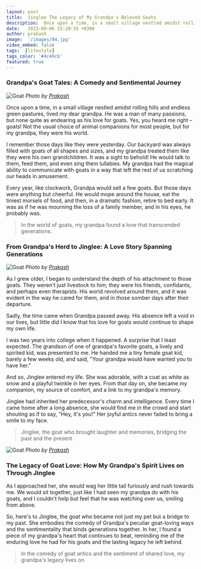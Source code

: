 ```yaml
---
layout: post
title:  Jinglee The Legacy of My Grandpa's Beloved Goats
description:  Once upon a time, in a small village nestled amidst rolling hills and endless green pastures, lived my dear grandpa to maintain life.
date:   2023-09-06 15:20:35 +0300
author: prakash
image:  '/images/04.jpg'
video_embed: false
tags:  [lifestyle]
tags_color: '#4c49cb'
featured: true
---
```


### Grandpa's Goat Tales: A Comedy and Sentimental Journey

![Goat]({{site.baseurl}}/images/01.jpg)
*Photo by [Prakash](https://prakashravichandran.com/)*

Once upon a time, in a small village nestled amidst rolling hills and endless green pastures, lived my dear grandpa. He was a man of many passions, but none quite as endearing as his love for goats. Yes, you heard me right – goats! Not the usual choice of animal companions for most people, but for my grandpa, they were his world.

I remember those days like they were yesterday. Our backyard was always filled with goats of all shapes and sizes, and my grandpa treated them like they were his own grandchildren. It was a sight to behold! He would talk to them, feed them, and even sing them lullabies. My grandpa had the magical ability to communicate with goats in a way that left the rest of us scratching our heads in amusement.

Every year, like clockwork, Grandpa would sell a few goats. But those days were anything but cheerful. He would mope around the house, eat the tiniest morsels of food, and then, in a dramatic fashion, retire to bed early. It was as if he was mourning the loss of a family member, and in his eyes, he probably was.

> In the world of goats, my grandpa found a love that transcended generations.

### From Grandpa's Herd to Jinglee: A Love Story Spanning Generations

![Goat]({{site.baseurl}}/images/02.jpg)
*Photo by [Prakash](https://prakashravichandran.com/)*

As I grew older, I began to understand the depth of his attachment to those goats. They weren't just livestock to him; they were his friends, confidants, and perhaps even therapists. His world revolved around them, and it was evident in the way he cared for them, and in those somber days after their departure.

Sadly, the time came when Grandpa passed away. His absence left a void in our lives, but little did I know that his love for goats would continue to shape my own life.

I was two years into college when it happened. A surprise that I least expected. The grandson of one of grandpa's favorite goats, a lively and spirited kid, was presented to me. He handed me a tiny female goat kid, barely a few weeks old, and said, "Your grandpa would have wanted you to have her."

And so, Jinglee entered my life. She was adorable, with a coat as white as snow and a playful twinkle in her eyes. From that day on, she became my companion, my source of comfort, and a link to my grandpa's memory.

Jinglee had inherited her predecessor's charm and intelligence. Every time I came home after a long absence, she would find me in the crowd and start shouting as if to say, "Hey, it's you!" Her joyful antics never failed to bring a smile to my face.

> Jinglee, the goat who brought laughter and memories, bridging the past and the present

![Goat]({{site.baseurl}}/images/03.jpg)
*Photo by [Prakash](https://prakashravichandran.com/)*

### The Legacy of Goat Love: How My Grandpa's Spirit Lives on Through Jinglee
As I approached her, she would wag her little tail furiously and rush towards me. We would sit together, just like I had seen my grandpa do with his goats, and I couldn't help but feel that he was watching over us, smiling from above.

So, here's to Jinglee, the goat who became not just my pet but a bridge to my past. She embodies the comedy of Grandpa's peculiar goat-loving ways and the sentimentality that binds generations together. In her, I found a piece of my grandpa's heart that continues to beat, reminding me of the enduring love he had for his goats and the lasting legacy he left behind.

> In the comedy of goat antics and the sentiment of shared love, my grandpa's legacy lives on

